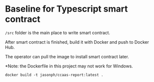 # Baseline for Typescript smart contract

`/src` folder is the main place to write smart contract.

After smart contract is finished, build it with Docker and push to Docker Hub.

The operator can pull the image to install smart contract later.

\*Note: the Dockerfile in this project may not work for Windows.

```
docker build -t jasonph/ccaas-report:latest .
```
